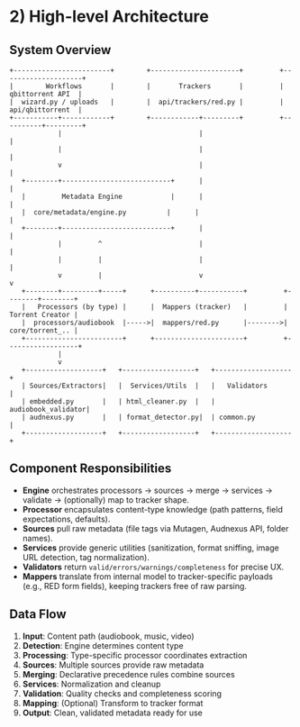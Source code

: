 # 2) High-level Architecture

## System Overview

```
+------------------------+        +----------------------+         +--------------------+
|        Workflows       |        |       Trackers       |         |   qbittorrent API  |
|  wizard.py / uploads   |        |  api/trackers/red.py |         |   api/qbittorrent  |
+-----------+------------+        +------------+---------+         +----------+---------+
            |                                  |                              |
            |                                  |                              |
            v                                  |                              |
   +--------+---------------------------+      |                              |
   |         Metadata Engine            |      |                              |
   |  core/metadata/engine.py          |      |                              |
   +--------+---------------------------+      |                              |
            |         ^                        |                              |
            |         |                        |                              |
            v         |                        v                              v
   +--------+---------+-----+      +----------+-----------+         +--------+--------+
   |   Processors (by type) |      |  Mappers (tracker)   |         |  Torrent Creator |
   |  processors/audiobook  |----->|  mappers/red.py      |-------->|  core/torrent_.. |
   +------------------------+      +----------------------+         +------------------+
            |
            v
   +-------------------+   +------------------+   +-------------------+
   | Sources/Extractors|   |  Services/Utils  |   |   Validators      |
   | embedded.py       |   | html_cleaner.py  |   | audiobook_validator|
   | audnexus.py       |   | format_detector.py|  | common.py          |
   +-------------------+   +------------------+   +-------------------+
```

## Component Responsibilities

* **Engine** orchestrates processors → sources → merge → services → validate → (optionally) map to tracker shape.
* **Processor** encapsulates content-type knowledge (path patterns, field expectations, defaults).
* **Sources** pull raw metadata (file tags via Mutagen, Audnexus API, folder names).
* **Services** provide generic utilities (sanitization, format sniffing, image URL detection, tag normalization).
* **Validators** return `valid/errors/warnings/completeness` for precise UX.
* **Mappers** translate from internal model to tracker-specific payloads (e.g., RED form fields), keeping trackers free of raw parsing.

## Data Flow

1. **Input**: Content path (audiobook, music, video)
2. **Detection**: Engine determines content type
3. **Processing**: Type-specific processor coordinates extraction
4. **Sources**: Multiple sources provide raw metadata
5. **Merging**: Declarative precedence rules combine sources
6. **Services**: Normalization and cleanup
7. **Validation**: Quality checks and completeness scoring
8. **Mapping**: (Optional) Transform to tracker format
9. **Output**: Clean, validated metadata ready for use
